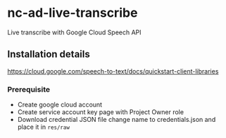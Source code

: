 # nc-ad-live-transcribe
Live transcribe with Google Cloud Speech API

## Installation details
https://cloud.google.com/speech-to-text/docs/quickstart-client-libraries

### Prerequisite
- Create google cloud account
- Create service account key page with Project Owner role
- Download credential JSON file change name to credentials.json and place it in `res/raw`


